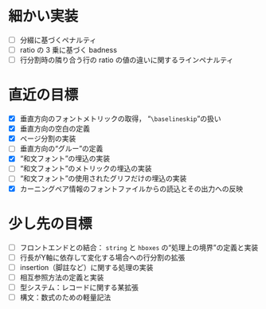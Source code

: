 <!-- -*- coding: utf-8 -*- -->

# 細かい実装

- [ ] 分綴に基づくペナルティ
- [ ] ratio の 3 乗に基づく badness
- [ ] 行分割時の隣り合う行の ratio の値の違いに関するラインペナルティ

# 直近の目標

- [x] 垂直方向のフォントメトリックの取得， “`\baselineskip`”の扱い
- [x] 垂直方向の空白の定義
- [x] ページ分割の実装
- [ ] 垂直方向の“グルー”の定義
- [x] “和文フォント”の埋込の実装
- [ ] “和文フォント”のメトリックの埋込の実装
- [ ] “和文フォント”の使用されたグリフだけの埋込の実装
- [x] カーニングペア情報のフォントファイルからの読込とその出力への反映

# 少し先の目標

- [ ] フロントエンドとの結合： `string` と `hboxes` の“処理上の境界”の定義と実装
- [ ] 行長がY軸に依存して変化する場合への行分割の拡張
- [ ] insertion（脚註など）に関する処理の実装
- [ ] 相互参照方法の定義と実装
- [ ] 型システム：レコードに関する某拡張
- [ ] 構文：数式のための軽量記法

